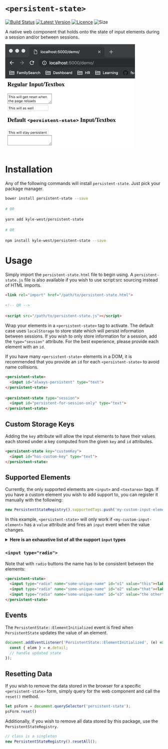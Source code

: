 # `<persistent-state>`

[![Build Status](https://travis-ci.com/kyle-west/persistent-state.svg?branch=master)](https://travis-ci.com/kyle-west/persistent-state) [![Latest Version](https://img.shields.io/github/release/kyle-west/persistent-state.svg)](https://github.com/kyle-west/persistent-state/releases/latest) [![Licence](https://img.shields.io/github/license/kyle-west/persistent-state.svg)](https://github.com/kyle-west/persistent-state/blob/master/LICENSE) ![Size](https://img.shields.io/github/size/kyle-west/persistent-state/persistent-state.js.svg)

A native web component that holds onto the state of input elements during a 
session and/or between sessions.

![Visual Example](./demo/example.gif)

# Installation 

Any of the following commands will install `persistent-state`. Just pick your 
package manager.

```sh
bower install persistent-state --save

# OR

yarn add kyle-west/persistent-state

# OR

npm install kyle-west/persistent-state --save
```

# Usage

Simply import the `persistent-state.html` file to begin using. A `persistent-state.js`
file is also available if you wish to use script:src sourcing instead of HTML imports.

```html
<link rel="import" href="/path/to/persistent-state.html">

<!-- OR -->

<script src="/path/to/persistent-state.js"></script>
```

Wrap your elements in a `<persistent-state>` tag to activate. The default case
uses `localStorage` to store state which will persist information between sessions.
If you wish to only store information for a session, add the `type="session"` 
attribute. For the best experience, please provide each element with an `id`.

If you have many `<persistent-state>` elements in a DOM, it is recommended that 
you provide an `id` for each `<persistent-state>` to avoid name collisions.

```html
<persistent-state>
  <input id="always-persistent" type="text">
</persistent-state>

<persistent-state type="session">
  <input id="persistent-for-session-only" type="text">
</persistent-state>
```

## Custom Storage Keys

Adding the `key` attribute will allow the input elements to have their values
each stored under a key computed from the given `key` and `id` attributes. 

```html
<persistent-state key="customKey">
  <input id="has-custom-key" type="text">
</persistent-state>
```


## Supported Elements

Currently, the only supported elements are `<input>` and `<textarea>` tags.
If you have a custom element you wish to add support to, you can register it 
manually with the following:

```js
new PersistentStateRegistry().supportedTags.push('my-custom-input-element');
```

In this example, `<persistent-state>` will only work if `<my-custom-input-element>`
has a `value` attribute and fires an `input` event when the value changes. 

<details>
<summary><strong>Here is an exhaustive list of all the support <code>input</code> types</strong></summary>

- `checkbox`
- `color`
- `date`
- `datetime-local`
- `email`
- `hidden`
- `month`
- `number`
- `password`
- `radio`
- `range`
- `search`
- `tel`
- `text`
- `time`
- `url`
- `week`

</details>

### `<input type="radio">`

Note that with `radio` buttons the name has to be consistent between the elements:
```html
<persistent-state>
  <input type="radio" name="some-unique-name" id="o1" value="this"><label for="o1">This</label>
  <input type="radio" name="some-unique-name" id="o2" value="that"><label for="o2">That</label>
  <input type="radio" name="some-unique-name" id="o3" value="the other"><label for="o3">Or the Other</label>
</persistent-state>
```

## Events

The `PersistentState::ElementInitialized` event is fired when `PersistentState` updates 
the value of an element.

```js
document.addEventListener('PersistentState::ElementInitialized', (e) => {
  const { elem } = e.detail;
  // handle updated state
});
```

## Resetting Data

If you wish to remove the data stored in the browser for a specific `<persistent-state>` form,
simply query for the web component and call the `reset()` method.

```js
let psForm = document.querySelector('persistent-state');
psForm.reset()
```

Additionally, if you wish to remove all data stored by this package, use the `PersistentStateRegistry`.

```js
// class is a singleton
new PersistentStateRegistry().resetAll();
```

